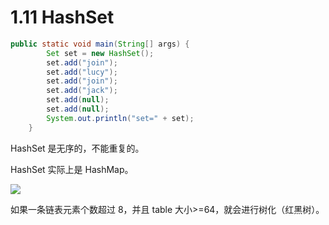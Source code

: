 # 1.11 HashSet

```java
public static void main(String[] args) {
        Set set = new HashSet();
        set.add("join");
        set.add("lucy");
        set.add("join");
        set.add("jack");
        set.add(null);
        set.add(null);
        System.out.println("set=" + set);
    }
```

HashSet 是无序的，不能重复的。

HashSet 实际上是 HashMap。

![](https://csnotes.oss-cn-beijing.aliyuncs.com/photos/image-20240305215742950.png)

如果一条链表元素个数超过 8，并且 table 大小>=64，就会进行树化（红黑树）。